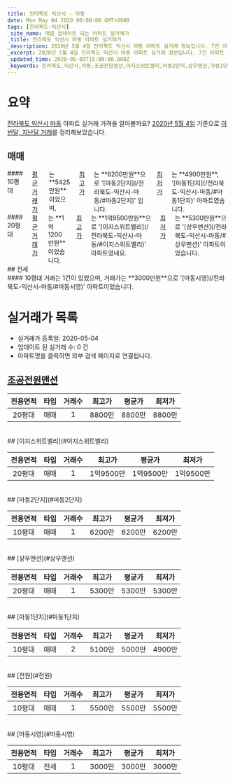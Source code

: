 ```yaml
---
title: 전라북도 익산시 - 마동
date: Mon May 04 2020 00:00:00 GMT+0900
tags: [전라북도-익산시]
_site_name: 매일 업데이트 되는 아파트 실거래가
_title: 전라북도 익산시 마동 아파트 실거래가
_description: 2020년 5월 4일 전라북도 익산시 마동 아파트 실거래 정보입니다. 7건 아파트 정보가 있습니다.
_excerpt: 2020년 5월 4일 전라북도 익산시 마동 아파트 실거래 정보입니다. 7건 아파트 정보가 있습니다.
_updated_time: 2020-05-03T15:00:00.000Z
_keywords: 전라북도,익산시,마동,조공전원맨션,이지스위트밸리,마동2단지,상우맨션,마동1단지,전원,마동시영
---
```





# 요약
<ins>전라북도 익산시 마동</ins> 아파트 실거래 가격을 알아볼까요? <ins>2020년 5월 4일</ins> 기준으로 <ins>이번달, 지난달 거래</ins>를 정리해보았습니다.

## 매매
<div class="container">
<div class="six columns" markdown="1">
#### 10평대
<ins>평균 거래가</ins>는 **5425만원**이었으며, <ins>최고가</ins>는 **6200만원**으로 '[마동2단지](/전라북도-익산시-마동/#마동2단지)' 입니다. <ins>최저가</ins>는 **4900만원**, '[마동1단지](/전라북도-익산시-마동/#마동1단지)' 아파트였습니다.
</div>
<div class="six columns" markdown="1">
#### 20평대
<ins>평균 거래가</ins>는 **1억1200만원**이었습니다. <ins>최고가</ins>는 **1억9500만원**으로 '[이지스위트밸리](/전라북도-익산시-마동/#이지스위트밸리)' 아파트였네요. <ins>최저가</ins>는 **5300만원**으로 '[상우맨션](/전라북도-익산시-마동/#상우맨션)' 아파트이었습니다.
</div>
</div>
## 전세
<div class="container">
<div class="twelve columns" markdown="1">
#### 10평대
거래는 1건이 있었으며, 거래가는 **3000만원**으로 '[마동시영](/전라북도-익산시-마동/#마동시영)' 아파트이었습니다.
</div>
</div>



# 실거래가 목록
- 실거래가 등록일: 2020-05-04
- 업데이트 된 실거래 수: 0 건
- 아파트명을 클릭하면 외부 검색 페이지로 연결됩니다.

## [조공전원맨션](#조공전원맨션)

|전용면적|타입|거래수|최고가|평균가|최저가|
|:---:|:---:|:---:|:---:|:---:|:---:|
|20평대|<span class="deal-type-1">매매</span>|1|8800만|8800만|8800만|

<br/>
## [이지스위트밸리](#이지스위트밸리)

|전용면적|타입|거래수|최고가|평균가|최저가|
|:---:|:---:|:---:|:---:|:---:|:---:|
|20평대|<span class="deal-type-1">매매</span>|1|1억9500만|1억9500만|1억9500만|

<br/>
## [마동2단지](#마동2단지)

|전용면적|타입|거래수|최고가|평균가|최저가|
|:---:|:---:|:---:|:---:|:---:|:---:|
|10평대|<span class="deal-type-1">매매</span>|1|6200만|6200만|6200만|

<br/>
## [상우맨션](#상우맨션)

|전용면적|타입|거래수|최고가|평균가|최저가|
|:---:|:---:|:---:|:---:|:---:|:---:|
|20평대|<span class="deal-type-1">매매</span>|1|5300만|5300만|5300만|

<br/>
## [마동1단지](#마동1단지)

|전용면적|타입|거래수|최고가|평균가|최저가|
|:---:|:---:|:---:|:---:|:---:|:---:|
|10평대|<span class="deal-type-1">매매</span>|2|5100만|5000만|4900만|

<br/>
## [전원](#전원)

|전용면적|타입|거래수|최고가|평균가|최저가|
|:---:|:---:|:---:|:---:|:---:|:---:|
|10평대|<span class="deal-type-1">매매</span>|1|5500만|5500만|5500만|

<br/>
## [마동시영](#마동시영)

|전용면적|타입|거래수|최고가|평균가|최저가|
|:---:|:---:|:---:|:---:|:---:|:---:|
|10평대|<span class="deal-type-2">전세</span>|1|3000만|3000만|3000만|

<br/>




